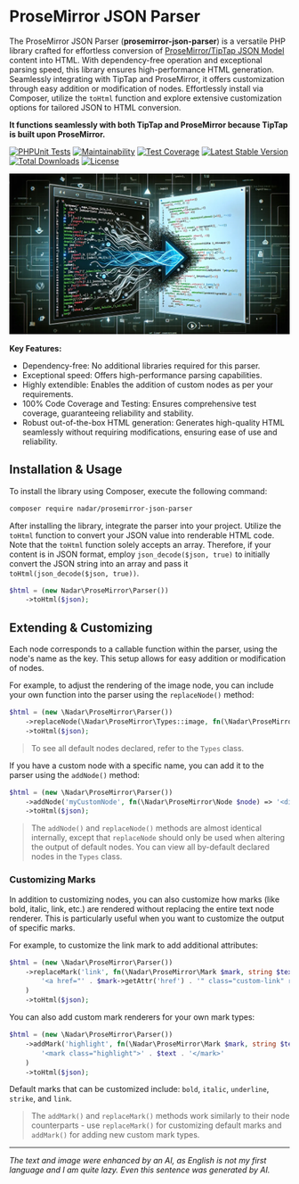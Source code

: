 # ProseMirror JSON Parser

The ProseMirror JSON Parser (**prosemirror-json-parser**) is a versatile PHP library crafted for effortless conversion of [ProseMirror/TipTap JSON Model](https://prosemirror.net/docs/ref/#model) content into HTML. With dependency-free operation and exceptional parsing speed, this library ensures high-performance HTML generation. Seamlessly integrating with TipTap and ProseMirror, it offers customization through easy addition or modification of nodes. Effortlessly install via Composer, utilize the `toHtml` function and explore extensive customization options for tailored JSON to HTML conversion.

**It functions seamlessly with both TipTap and ProseMirror because TipTap is built upon ProseMirror.**

[![PHPUnit Tests](https://github.com/nadar/prosemirror-json-parser/actions/workflows/phpunit.yml/badge.svg)](https://github.com/nadar/prosemirror-json-parser/actions/workflows/phpunit.yml)
[![Maintainability](https://api.codeclimate.com/v1/badges/79f6861128acda33438f/maintainability)](https://codeclimate.com/github/nadar/prosemirror-json-parser/maintainability)
[![Test Coverage](https://api.codeclimate.com/v1/badges/79f6861128acda33438f/test_coverage)](https://codeclimate.com/github/nadar/prosemirror-json-parser/test_coverage)
[![Latest Stable Version](https://poser.pugx.org/nadar/prosemirror-json-parser/v/stable)](https://packagist.org/packages/nadar/prosemirror-json-parser)
[![Total Downloads](https://poser.pugx.org/nadar/prosemirror-json-parser/downloads)](https://packagist.org/packages/nadar/prosemirror-json-parser)
[![License](https://poser.pugx.org/nadar/prosemirror-json-parser/license)](https://packagist.org/packages/nadar/prosemirror-json-parser)


![ProseMirror JSON Parser, what AI thinks about](ai-prosemirror-to-html.webp)

**Key Features:**

+ Dependency-free: No additional libraries required for this parser.
+ Exceptional speed: Offers high-performance parsing capabilities.
+ Highly extendible: Enables the addition of custom nodes as per your requirements.
+ 100% Code Coverage and Testing: Ensures comprehensive test coverage, guaranteeing reliability and stability.
+ Robust out-of-the-box HTML generation: Generates high-quality HTML seamlessly without requiring modifications, ensuring ease of use and reliability.

## Installation & Usage

To install the library using Composer, execute the following command:

```bash
composer require nadar/prosemirror-json-parser
```

After installing the library, integrate the parser into your project. Utilize the `toHtml` function to convert your JSON value into renderable HTML code. Note that the `toHtml` function solely accepts an array. Therefore, if your content is in JSON format, employ `json_decode($json, true)` to initially convert the JSON string into an array and pass it `toHtml(json_decode($json, true))`.

```php
$html = (new Nadar\ProseMirror\Parser())
    ->toHtml($json);
```

## Extending & Customizing

Each node corresponds to a callable function within the parser, using the node's name as the key. This setup allows for easy addition or modification of nodes.

For example, to adjust the rendering of the image node, you can include your own function into the parser using the `replaceNode()` method:

```php
$html = (new \Nadar\ProseMirror\Parser())
    ->replaceNode(\Nadar\ProseMirror\Types::image, fn(\Nadar\ProseMirror\Node $node) => '<img src="' . $node->getAttr('src') . '" class="this-is-my-class" />')
    ->toHtml($json);
```

> To see all default nodes declared, refer to the `Types` class.

If you have a custom node with a specific name, you can add it to the parser using the `addNode()` method:

```php
$html = (new \Nadar\ProseMirror\Parser())
    ->addNode('myCustomNode', fn(\Nadar\ProseMirror\Node $node) => '<div class="my-custom-node">...</div>')
    ->toHtml($json);
```

> The `addNode()` and `replaceNode()` methods are almost identical internally, except that `replaceNode` should only be used when altering the output of default nodes. You can view all by-default declared nodes in the `Types` class.

### Customizing Marks

In addition to customizing nodes, you can also customize how marks (like bold, italic, link, etc.) are rendered without replacing the entire text node renderer. This is particularly useful when you want to customize the output of specific marks.

For example, to customize the link mark to add additional attributes:

```php
$html = (new \Nadar\ProseMirror\Parser())
    ->replaceMark('link', fn(\Nadar\ProseMirror\Mark $mark, string $text) => 
        '<a href="' . $mark->getAttr('href') . '" class="custom-link" rel="noopener">' . $text . '</a>'
    )
    ->toHtml($json);
```

You can also add custom mark renderers for your own mark types:

```php
$html = (new \Nadar\ProseMirror\Parser())
    ->addMark('highlight', fn(\Nadar\ProseMirror\Mark $mark, string $text) => 
        '<mark class="highlight">' . $text . '</mark>'
    )
    ->toHtml($json);
```

Default marks that can be customized include: `bold`, `italic`, `underline`, `strike`, and `link`.

> The `addMark()` and `replaceMark()` methods work similarly to their node counterparts - use `replaceMark()` for customizing default marks and `addMark()` for adding new custom mark types.

---

*The text and image were enhanced by an AI, as English is not my first language and I am quite lazy. Even this sentence was generated by AI.*

